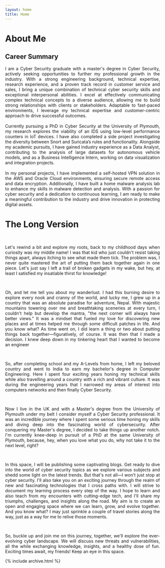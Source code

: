 ```yaml
---
layout: home
title: Home
---
```


# About Me

## Career Summary
<div align = "justify">
  
I am a Cyber Security graduate with a master's degree in Cyber Security, actively seeking opportunities to further my professional growth in the industry. With a strong engineering background, technical expertise, research experience, and a proven track record in customer service and sales, I bring a unique combination of technical cyber security skills and exceptional interpersonal abilities. I excel at effectively communicating complex technical concepts to a diverse audience, allowing me to build strong relationships with clients or stakeholders. Adaptable to fast-paced environments, I leverage my technical expertise and customer-centric approach to drive successful outcomes. 
<br> <br>
Currently pursuing a PhD in Cyber Security at the University of Plymouth, my research explores the viability of an IDS using low-level performance counters in IoT devices. I have also completed a side project investigating the diversity between Snort and Suricata’s rules and functionality. Alongside my academic pursuits, I have gained industry experience as a Data Analyst, contributing to the analysis of large datasets for autonomous vehicle models, and as a Business Intelligence Intern, working on data visualization and integration projects. 
<br> <br>
In my personal projects, I have implemented a self-hosted VPN solution in the AWS and Oracle Cloud environments, ensuring secure remote access and data encryption. Additionally, I have built a home malware analysis lab to enhance my skills in malware detection and analysis. With a passion for cyber security and a dedication to continuous learning, I am ready to make a meaningful contribution to the industry and drive innovation in protecting digital assets.

</div>

# The Long Version

<br>
<div align = "justify"> 

Let's rewind a bit and explore my roots, back to my childhood days when curiosity was my middle name! I was that kid who just couldn't resist taking things apart, always itching to see what made them tick. The problem was, I never quite mastered the art of putting them back together again in one piece. Let's just say I left a trail of broken gadgets in my wake, but hey, at least I satisfied my insatiable thirst for knowledge! 

</div>
<br>
<div align = "justify"> 


Oh, and let me tell you about my wanderlust. I had this burning desire to explore every nook and cranny of the world, and lucky me, I grew up in a country that was an absolute paradise for adventure, Nepal. With majestic mountains towering over me and breathtaking sceneries at every turn, I couldn't help but develop the mantra, "the next corner will always have better views." It was a mindset that fueled my love for discovering new places and at times helped me through some difficult patches in life. And you know what? As time went on, I did learn a thing or two about putting things back together—figuratively, of course. It was then that I made a decision. I knew deep down in my tinkering heart that I wanted to become an engineer 

</div>
<br>
<div align = "justify">
  
So, after completing school and my A-Levels from home, I left my beloved country and went to India to earn my bachelor's degree in Computer Engineering. Here I spent four exciting years honing my technical skills while also travelling around a country with a rich and vibrant culture. It was during the engineering years that I narrowed my areas of interest into computers networks and then finally Cyber Security.


</div>
<br>
<div align = "justify"> 

Now I live in the UK and with a Master's degree from the University of Plymouth under my belt I consider myself a Cyber Security professional. It was an incredible journey where I spent some serious time honing my skills and diving deep into the fascinating world of cybersecurity. After conquering my Master's degree, I decided to take things up another notch. I'm currently knee-deep in pursuit of a PhD at the same University of Plymouth, because, hey, when you love what you do, why not take it to the next level, right?


</div>
<br>
<div align = "justify"> 

In this space, I will be publishing some captivating blogs. Get ready to dive into the world of cyber security topics as we explore various subjects and shedd some light on the latest trends. But that's not all—I won't just stop at cyber security. I'll also take you on an exciting journey through the realm of new and fascinating technologies that I cross paths with. I will strive to document my learning process every step of the way. I hope to learn and also teach from my encounters with cutting-edge tech, and I'll share my triumphs, challenges, and insights along the road. My aim is to create an open and engaging space where we can learn, grow, and evolve together. And you know what? I may just sprinkle a couple of travel stories along the way, just as a way for me to relive those moments. 

</div>
<br>
<div align = "justify"> 

So, buckle up and join me on this journey, together, we'll explore the ever-evolving cyber landscape. We will discuss new threats and vulnerabilities, all the while exchanging knowledge, insights, and a healthy dose of fun. Exciting times await, my friends! Keep an eye in this space.


</div>



{% include archive.html %}
